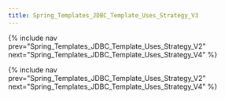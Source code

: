 ```yaml
---
title: Spring_Templates_JDBC_Template_Uses_Strategy_V3
---
```

{% include nav prev="Spring_Templates_JDBC_Template_Uses_Strategy_V2" next="Spring_Templates_JDBC_Template_Uses_Strategy_V4" %}



{% include nav prev="Spring_Templates_JDBC_Template_Uses_Strategy_V2" next="Spring_Templates_JDBC_Template_Uses_Strategy_V4" %}
